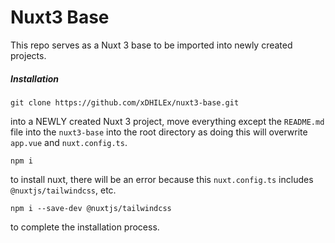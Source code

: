 # Nuxt3 Base

This repo serves as a Nuxt 3 base to be imported into newly created projects.

##### Installation

`git clone https://github.com/xDHILEx/nuxt3-base.git`

into a NEWLY created Nuxt 3 project, move everything except the `README.md` file into the `nuxt3-base` into the root directory as doing this will overwrite `app.vue` and `nuxt.config.ts`.

`npm i`

to install nuxt, there will be an error because this `nuxt.config.ts` includes `@nuxtjs/tailwindcss`, etc.

`npm i --save-dev @nuxtjs/tailwindcss`

to complete the installation process.
